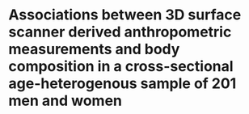 # Associations between 3D surface scanner derived anthropometric measurements and body composition in a cross-sectional age-heterogenous sample of 201 men and women

